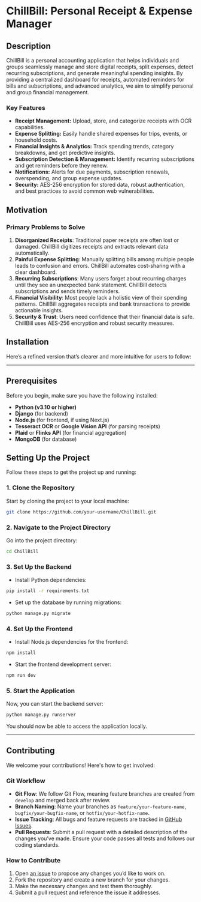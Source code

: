 # ChillBill: Personal Receipt & Expense Manager

## Description

ChillBill is a personal accounting application that helps individuals and groups seamlessly manage and store digital receipts, split expenses, detect recurring subscriptions, and generate meaningful spending insights. By providing a centralized dashboard for receipts, automated reminders for bills and subscriptions, and advanced analytics, we aim to simplify personal and group financial management.

### Key Features
- **Receipt Management:** Upload, store, and categorize receipts with OCR capabilities.
- **Expense Splitting:** Easily handle shared expenses for trips, events, or household costs.
- **Financial Insights & Analytics:** Track spending trends, category breakdowns, and get predictive insights.
- **Subscription Detection & Management:** Identify recurring subscriptions and get reminders before they renew.
- **Notifications:** Alerts for due payments, subscription renewals, overspending, and group expense updates.
- **Security:** AES-256 encryption for stored data, robust authentication, and best practices to avoid common web vulnerabilities.

## Motivation

### Primary Problems to Solve
1. **Disorganized Receipts**: Traditional paper receipts are often lost or damaged. ChillBill digitizes receipts and extracts relevant data automatically.
2. **Painful Expense Splitting**: Manually splitting bills among multiple people leads to confusion and errors. ChillBill automates cost-sharing with a clear dashboard.
3. **Recurring Subscriptions**: Many users forget about recurring charges until they see an unexpected bank statement. ChillBill detects subscriptions and sends timely reminders.
4. **Financial Visibility**: Most people lack a holistic view of their spending patterns. ChillBill aggregates receipts and bank transactions to provide actionable insights.
5. **Security & Trust**: Users need confidence that their financial data is safe. ChillBill uses AES-256 encryption and robust security measures.

## Installation

Here’s a refined version that’s clearer and more intuitive for users to follow:

---

## Prerequisites

Before you begin, make sure you have the following installed:

- **Python (v3.10 or higher)**
- **Django** (for backend)
- **Node.js** (for frontend, if using Next.js)
- **Tesseract OCR** or **Google Vision API** (for parsing receipts)
- **Plaid** or **Flinks API** (for financial aggregation)
- **MongoDB** (for database)

## Setting Up the Project

Follow these steps to get the project up and running:

### 1. Clone the Repository

Start by cloning the project to your local machine:

```bash
git clone https://github.com/your-username/ChillBill.git
```

### 2. Navigate to the Project Directory

Go into the project directory:

```bash
cd ChillBill
```

### 3. Set Up the Backend

- Install Python dependencies:

```bash
pip install -r requirements.txt
```

- Set up the database by running migrations:

```bash
python manage.py migrate
```

### 4. Set Up the Frontend

- Install Node.js dependencies for the frontend:

```bash
npm install
```

- Start the frontend development server:

```bash
npm run dev
```

### 5. Start the Application

Now, you can start the backend server:

```bash
python manage.py runserver
```

You should now be able to access the application locally.

---

## Contributing

We welcome your contributions! Here's how to get involved:

### Git Workflow

- **Git Flow**: We follow Git Flow, meaning feature branches are created from `develop` and merged back after review.
- **Branch Naming**: Name your branches as `feature/your-feature-name`, `bugfix/your-bugfix-name`, or `hotfix/your-hotfix-name`.
- **Issue Tracking**: All bugs and feature requests are tracked in [GitHub Issues](https://github.com/UTSC-CSCC01-Software-Engineering-I/term-group-project-c01w25-project-ohamaland/issues).
- **Pull Requests**: Submit a pull request with a detailed description of the changes you’ve made. Ensure your code passes all tests and follows our coding standards.

### How to Contribute

1. Open [an issue](https://github.com/UTSC-CSCC01-Software-Engineering-I/term-group-project-c01w25-project-ohamaland/issues/new/choose) to propose any changes you’d like to work on.
2. Fork the repository and create a new branch for your changes.
3. Make the necessary changes and test them thoroughly.
4. Submit a pull request and reference the issue it addresses.
